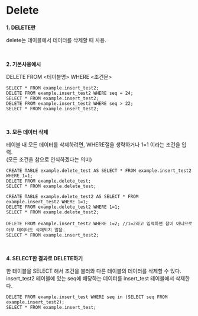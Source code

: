 Delete
=============

__1. DELETE란__  

  delete는 테이블에서 데이터를 삭제할 때 사용.  

<br/>

__2. 기본사용예시__

  DELETE FROM <테이블명> WHERE <조건문>  
  
```
SELECT * FROM example.insert_test2;
DELETE FROM example.insert_test2 WHERE seq = 24;
SELECT * FROM example.insert_test2;
DELETE FROM example.insert_test2 WHERE seq > 22;
SELECT * FROM example.insert_test2;
```

<br/>

__3. 모든 데이터 삭제__

  테이블 내 모든 데이터를 삭제하려면, WHERE절을 생략하거나 1=1 이라는 조건을 입력.  
  (모든 조건을 참으로 인식하겠다는 의미)  

```
CREATE TABLE example.delete_test AS SELECT * FROM example.insert_test2 WHERE 1=1;
DELETE FROM example.delete_test;
SELECT * FROM example.delete_test;

CREATE TABLE example.delete_test2 AS SELECT * FROM example.insert_test2 WHERE 1=1;
DELETE FROM example.delete_test2 WHERE 1=1;
SELECT * FROM example.delete_test2;

DELETE FROM example.insert_test2 WHERE 1=2; //1=2라고 입력하면 참이 아니므로 아무 데이터도 삭제되지 않음.
SELECT * FROM example.insert_test2;
```

<br/>

__4. SELECT한 결과로 DELETE하기__

  한 테이블을 SELECT 해서 조건을 불러와 다른 테이블의 데이터를 삭제할 수 있다.  
  insert_test2 테이블에 있는 seq에 해당하는 데이터를 insert_test 테이블에서 삭제한다.  
  
```
DELETE FROM example.insert_test WHERE seq in (SELECT seq FROM example.insert_test2);
SELECT * FROM example.insert_test;
```

<br/>
